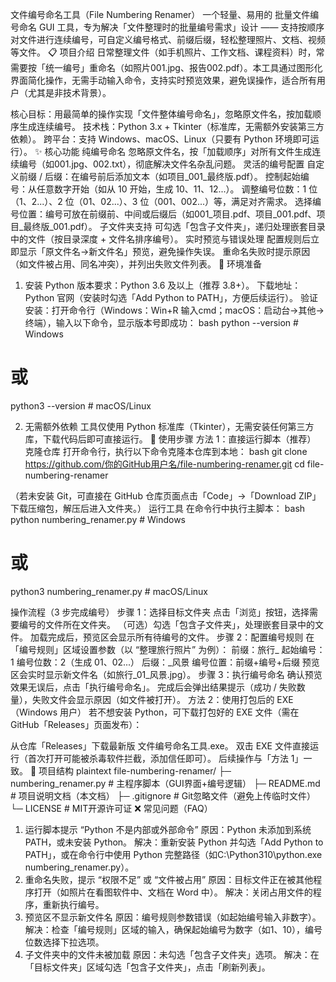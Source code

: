 文件编号命名工具（File Numbering Renamer）
一个轻量、易用的 批量文件编号命名 GUI 工具，专为解决「文件整理时的批量编号需求」设计 —— 支持按顺序对文件进行连续编号，可自定义编号格式、前缀后缀，轻松整理照片、文档、视频等文件。
📋 项目介绍
日常整理文件（如手机照片、工作文档、课程资料）时，常需要按「统一编号」重命名（如照片001.jpg、报告002.pdf）。本工具通过图形化界面简化操作，无需手动输入命令，支持实时预览效果，避免误操作，适合所有用户（尤其是非技术背景）。

核心目标：用最简单的操作实现「文件整体编号命名」，忽略原文件名，按加载顺序生成连续编号。
技术栈：Python 3.x + Tkinter（标准库，无需额外安装第三方依赖）。
跨平台：支持 Windows、macOS、Linux（只要有 Python 环境即可运行）。
✨ 核心功能
纯编号命名
忽略原文件名，按「加载顺序」对所有文件生成连续编号（如001.jpg、002.txt），彻底解决文件名杂乱问题。
灵活的编号配置
自定义前缀 / 后缀：在编号前后添加文本（如项目_001_最终版.pdf）。
控制起始编号：从任意数字开始（如从 10 开始，生成 10、11、12...）。
调整编号位数：1 位（1、2...）、2 位（01、02...）、3 位（001、002...）等，满足对齐需求。
选择编号位置：编号可放在前缀前、中间或后缀后（如001_项目.pdf、项目_001.pdf、项目_最终版_001.pdf）。
子文件夹支持
可勾选「包含子文件夹」，递归处理嵌套目录中的文件（按目录深度 + 文件名排序编号）。
实时预览与错误处理
配置规则后立即显示「原文件名→新文件名」预览，避免操作失误。
重命名失败时提示原因（如文件被占用、同名冲突），并列出失败文件列表。
🚀 环境准备
1. 安装 Python
版本要求：Python 3.6 及以上（推荐 3.8+）。
下载地址：Python 官网（安装时勾选「Add Python to PATH」，方便后续运行）。
验证安装：打开命令行（Windows：Win+R 输入cmd；macOS：启动台→其他→终端），输入以下命令，显示版本号即成功：
bash
python --version  # Windows
# 或
python3 --version  # macOS/Linux

2. 无需额外依赖
工具仅使用 Python 标准库（Tkinter），无需安装任何第三方库，下载代码后即可直接运行。
📖 使用步骤
方法 1：直接运行脚本（推荐）
克隆仓库
打开命令行，执行以下命令克隆本仓库到本地：
bash
git clone https://github.com/你的GitHub用户名/file-numbering-renamer.git
cd file-numbering-renamer

（若未安装 Git，可直接在 GitHub 仓库页面点击「Code」→「Download ZIP」下载压缩包，解压后进入文件夹。）
运行工具
在命令行中执行主脚本：
bash
python numbering_renamer.py  # Windows
# 或
python3 numbering_renamer.py  # macOS/Linux

操作流程（3 步完成编号）
步骤 1：选择目标文件夹
点击「浏览」按钮，选择需要编号的文件所在文件夹。
（可选）勾选「包含子文件夹」，处理嵌套目录中的文件。
加载完成后，预览区会显示所有待编号的文件。
步骤 2：配置编号规则
在「编号规则」区域设置参数（以 “整理旅行照片” 为例）：
前缀：旅行_
起始编号：1
编号位数：2（生成 01、02...）
后缀：_风景
编号位置：前缀+编号+后缀
预览区会实时显示新文件名（如旅行_01_风景.jpg）。
步骤 3：执行编号命名
确认预览效果无误后，点击「执行编号命名」。
完成后会弹出结果提示（成功 / 失败数量），失败文件会显示原因（如文件被打开）。
方法 2：使用打包后的 EXE（Windows 用户）
若不想安装 Python，可下载打包好的 EXE 文件（需在 GitHub「Releases」页面发布）：

从仓库「Releases」下载最新版 文件编号命名工具.exe。
双击 EXE 文件直接运行（首次打开可能被杀毒软件拦截，添加信任即可）。
后续操作与「方法 1」一致。
📁 项目结构
plaintext
file-numbering-renamer/
├─ numbering_renamer.py  # 主程序脚本（GUI界面+编号逻辑）
├─ README.md             # 项目说明文档（本文档）
├─ .gitignore            # Git忽略文件（避免上传临时文件）
└─ LICENSE               # MIT开源许可证
❌ 常见问题（FAQ）
1. 运行脚本提示 “Python 不是内部或外部命令”
原因：Python 未添加到系统 PATH，或未安装 Python。
解决：重新安装 Python 并勾选「Add Python to PATH」，或在命令行中使用 Python 完整路径（如C:\Python310\python.exe numbering_renamer.py）。
2. 重命名失败，提示 “权限不足” 或 “文件被占用”
原因：目标文件正在被其他程序打开（如照片在看图软件中、文档在 Word 中）。
解决：关闭占用文件的程序，重新执行编号。
3. 预览区不显示新文件名
原因：编号规则参数错误（如起始编号输入非数字）。
解决：检查「编号规则」区域的输入，确保起始编号为数字（如1、10），编号位数选择下拉选项。
4. 子文件夹中的文件未被加载
原因：未勾选「包含子文件夹」选项。
解决：在「目标文件夹」区域勾选「包含子文件夹」，点击「刷新列表」。
